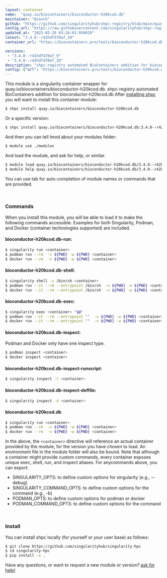 ```yaml
---
layout: container
name:  "quay.io/biocontainers/bioconductor-h20kcod.db"
maintainer: "@vsoch"
github: "https://github.com/singularityhub/shpc-registry/blob/main/quay.io/biocontainers/bioconductor-h20kcod.db/container.yaml"
config_url: "https://raw.githubusercontent.com/singularityhub/shpc-registry/main/quay.io/biocontainers/bioconductor-h20kcod.db/container.yaml"
updated_at: "2023-02-28 03:16:03.950019"
latest: "3.4.0--r42hdfd78af_10"
container_url: "https://biocontainers.pro/tools/bioconductor-h20kcod.db"

versions:
 - "3.4.0--r41hdfd78af_9"
 - "3.4.0--r42hdfd78af_10"
description: "shpc-registry automated BioContainers addition for bioconductor-h20kcod.db"
config: {"url": "https://biocontainers.pro/tools/bioconductor-h20kcod.db", "maintainer": "@vsoch", "description": "shpc-registry automated BioContainers addition for bioconductor-h20kcod.db", "latest": {"3.4.0--r42hdfd78af_10": "sha256:5da6e4131b6ddd215220de2337545c3dc0af9b63821b0a5bf14119c793a120fd"}, "tags": {"3.4.0--r41hdfd78af_9": "sha256:db399268ff0835557057f94639859b37fd1a327e519e8a00178c2de25e945e37", "3.4.0--r42hdfd78af_10": "sha256:5da6e4131b6ddd215220de2337545c3dc0af9b63821b0a5bf14119c793a120fd"}, "docker": "quay.io/biocontainers/bioconductor-h20kcod.db"}
---
```


This module is a singularity container wrapper for quay.io/biocontainers/bioconductor-h20kcod.db.
shpc-registry automated BioContainers addition for bioconductor-h20kcod.db
After [installing shpc](#install) you will want to install this container module:


```bash
$ shpc install quay.io/biocontainers/bioconductor-h20kcod.db
```

Or a specific version:

```bash
$ shpc install quay.io/biocontainers/bioconductor-h20kcod.db:3.4.0--r42hdfd78af_10
```

And then you can tell lmod about your modules folder:

```bash
$ module use ./modules
```

And load the module, and ask for help, or similar.

```bash
$ module load quay.io/biocontainers/bioconductor-h20kcod.db/3.4.0--r42hdfd78af_10
$ module help quay.io/biocontainers/bioconductor-h20kcod.db/3.4.0--r42hdfd78af_10
```

You can use tab for auto-completion of module names or commands that are provided.

<br>

### Commands

When you install this module, you will be able to load it to make the following commands accessible.
Examples for both Singularity, Podman, and Docker (container technologies supported) are included.

#### bioconductor-h20kcod.db-run:

```bash
$ singularity run <container>
$ podman run --rm  -v ${PWD} -w ${PWD} <container>
$ docker run --rm  -v ${PWD} -w ${PWD} <container>
```

#### bioconductor-h20kcod.db-shell:

```bash
$ singularity shell -s /bin/sh <container>
$ podman run --it --rm --entrypoint /bin/sh  -v ${PWD} -w ${PWD} <container>
$ docker run --it --rm --entrypoint /bin/sh  -v ${PWD} -w ${PWD} <container>
```

#### bioconductor-h20kcod.db-exec:

```bash
$ singularity exec <container> "$@"
$ podman run --it --rm --entrypoint ""  -v ${PWD} -w ${PWD} <container> "$@"
$ docker run --it --rm --entrypoint ""  -v ${PWD} -w ${PWD} <container> "$@"
```

#### bioconductor-h20kcod.db-inspect:

Podman and Docker only have one inspect type.

```bash
$ podman inspect <container>
$ docker inspect <container>
```

#### bioconductor-h20kcod.db-inspect-runscript:

```bash
$ singularity inspect -r <container>
```

#### bioconductor-h20kcod.db-inspect-deffile:

```bash
$ singularity inspect -d <container>
```



#### bioconductor-h20kcod.db

```bash
$ singularity run <container>
$ podman run --rm  -v ${PWD} -w ${PWD} <container>
$ docker run --rm  -v ${PWD} -w ${PWD} <container>
```


In the above, the `<container>` directive will reference an actual container provided
by the module, for the version you have chosen to load. An environment file in the
module folder will also be bound. Note that although a container
might provide custom commands, every container exposes unique exec, shell, run, and
inspect aliases. For anycommands above, you can export:

 - SINGULARITY_OPTS: to define custom options for singularity (e.g., --debug)
 - SINGULARITY_COMMAND_OPTS: to define custom options for the command (e.g., -b)
 - PODMAN_OPTS: to define custom options for podman or docker
 - PODMAN_COMMAND_OPTS: to define custom options for the command

<br>

### Install

You can install shpc locally (for yourself or your user base) as follows:

```bash
$ git clone https://github.com/singularityhub/singularity-hpc
$ cd singularity-hpc
$ pip install -e .
```

Have any questions, or want to request a new module or version? [ask for help!](https://github.com/singularityhub/singularity-hpc/issues)